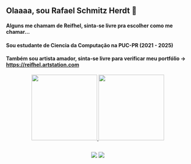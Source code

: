 ## Olaaaa, sou Rafael Schmitz Herdt 👋
#### Alguns me chamam de Reifhel, sinta-se livre pra escolher como me chamar...
#### Sou estudante de Ciencia da Computação na PUC-PR (2021 - 2025)
#### Também sou artista amador, sinta-se livre para verificar meu portfólio -> https://reifhel.artstation.com

<div align="center">
  <a href="https://github.com/Reifhel">
  <img height="180em" src="https://github-readme-stats.vercel.app/api?username=Reifhel&show_icons=true&theme=midnight-purple&include_all_commits=true&count_private=true"/>
  <img height="180em" src="https://github-readme-stats.vercel.app/api/top-langs/?username=Reifhel&layout=compact&langs_count=7&theme=midnight-purple"/>
</div>
  
  ##
  
<div align= "center">
  <a href="https://www.instagram.com/reifhel_schmitz" target="_blank"><img src="https://img.shields.io/badge/-Instagram-%23E4405F?style=for-the-badge&logo=instagram&logoColor=white" target="_blank"></a>
  <a href="https://www.linkedin.com/in/rafael-schmitz-b18816209" target="_blank"><img src="https://img.shields.io/badge/-LinkedIn-%230077B5?style=for-the-badge&logo=linkedin&logoColor=white" target="_blank"></a>
</div>
